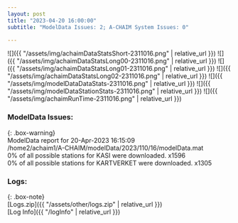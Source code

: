 ```yaml
---
layout: post
title: "2023-04-20 16:00:00"
subtitle: "ModelData Issues: 2; A-CHAIM System Issues: 0"

---
```


![]({{ "/assets/img/achaimDataStatsShort-2311016.png" | relative_url }})
![]({{ "/assets/img/achaimDataStatsLong00-2311016.png" | relative_url }})
![]({{ "/assets/img/achaimDataStatsLong01-2311016.png" | relative_url }})
![]({{ "/assets/img/achaimDataStatsLong02-2311016.png" | relative_url }})
![]({{ "/assets/img/modelDataDataStats-2311016.png" | relative_url }})
![]({{ "/assets/img/modelDataStationStats-2311016.png" | relative_url }})
![]({{ "/assets/img/achaimRunTime-2311016.png" | relative_url }})


### ModelData Issues:  
  
{: .box-warning}  
 ModelData report for 20-Apr-2023 16:15:09   
 /home2/achaim1/A-CHAIM/modelData/2023/110/16/modelData.mat   
 0% of all possible stations for KASI were downloaded. x1596   
 0% of all possible stations for KARTVERKET were downloaded. x1305   
  


### Logs:  
  
{: .box-note}  
[Logs.zip]({{ "/assets/other/logs.zip" | relative_url }})  
[Log Info]({{ "/logInfo" | relative_url }})  
